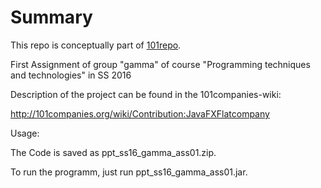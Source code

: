 #  Summary
This repo is conceptually part of [101repo](http://101companies.org/wiki/).

First Assignment of group "gamma" of course "Programming techniques and technologies" in SS 2016

Description of the project can be found in the 101companies-wiki:

http://101companies.org/wiki/Contribution:JavaFXFlatcompany

Usage:

  The Code is saved as ppt_ss16_gamma_ass01.zip.

  To run the programm, just run ppt_ss16_gamma_ass01.jar.
